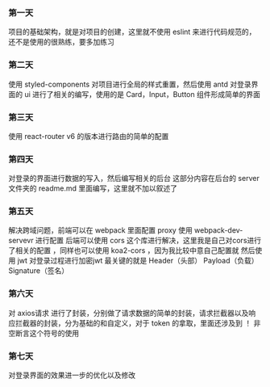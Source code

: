 ### 第一天
  项目的基础架构，就是对项目的创建，这里就不使用 eslint 来进行代码规范的，还不是使用的很熟练，要多加练习

### 第二天
  使用 styled-components 对项目进行全局的样式重置，然后使用 antd 对登录界面的 ui 进行了相关的编写，使用的是 Card，Input，Button 组件形成简单的界面

### 第三天
  使用 react-router v6 的版本进行路由的简单的配置

### 第四天
  对登录的界面进行数据的写入，然后编写相关的后台
  这部分内容在后台的 server 文件夹的 readme.md 里面编写，这里就不加以叙述了 

### 第五天
  解决跨域问题，前端可以在 webpack 里面配置 proxy 使用 webpack-dev-servevr 进行配置
  后端可以使用 cors 这个库进行解决，这里我是自己对cors进行了相关的配置 ，同样也可以使用 koa2-cors ，因为我比较中意自己配置就
  然后使用 jwt 对登录过程进行加密jwt 最关键的就是 Header（头部） Payload（负载） Signature（签名）

### 第六天
  对 axios请求 进行了封装，分别做了请求数据的简单的封装，请求拦截器以及响应拦截器的封装，分为基础的和自定义，对于 token 的拿取，里面还涉及到 ！ 非空断言这个符号的使用

### 第七天
  对登录界面的效果进一步的优化以及修改